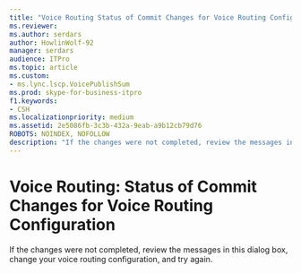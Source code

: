 ```yaml
---
title: "Voice Routing Status of Commit Changes for Voice Routing Configuration"
ms.reviewer: 
ms.author: serdars
author: HowlinWolf-92
manager: serdars
audience: ITPro
ms.topic: article
ms.custom:
- ms.lync.lscp.VoicePublishSum
ms.prod: skype-for-business-itpro
f1.keywords:
- CSH
ms.localizationpriority: medium
ms.assetid: 2e5086fb-3c3b-432a-9eab-a9b12cb79d76
ROBOTS: NOINDEX, NOFOLLOW
description: "If the changes were not completed, review the messages in this dialog box, change your voice routing configuration, and try again."
---
```


# Voice Routing: Status of Commit Changes for Voice Routing Configuration
 
If the changes were not completed, review the messages in this dialog box, change your voice routing configuration, and try again.
  
 
  

